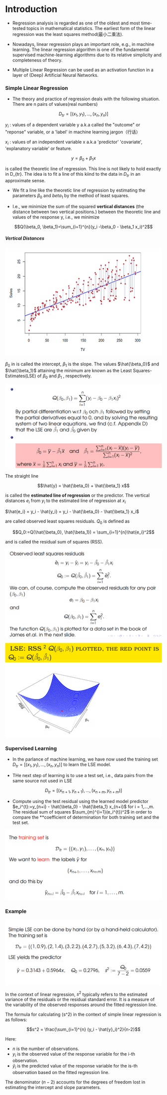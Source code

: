 # Introduction


- Regression analysis is regarded as one of the oldest and most time-tested topics in mathematical statistics. The earliest form of the linear regression was the least squares method(最小二乘法).

- Nowadays, linear regression plays an important role, e.g., in machine learning. The linear regression algorithm is one of the fundamental supervised machine-learning algorithms due to its relative simplicity and completeness of theory.

- Multiple Linear Regression can be used as an activation function in a layer of (Deep) Artificial Neural Networks.


### Simple Linear Regression
- The theory and practice of regression deals with the following situation. There are n pairs of values(real numbers)

$$D_{tr}=[(x_1,y_1), ..., (x_n, y_n)]$$

$y_i$ : values of a dependent variable y a.k.a called the "outcome" or "reponse" variable, or a 'label' in machine learning jargon（行话）

$x_i$ : values of an independent variable x a.k.a 'predictor' 'covariate', 'explanatory variable' or feature. 

$$y = \beta_0 + \beta_1 x$$

is called the theoretic line of regression. This line is not likely to hold exactly in D_{tr}. The idea is to fit a line of this kiind to the data in $D_{tr}$ in an approximate sense.

- We fit a line like the theoretic line of regression by estimating the parameters $\beta_0$ and $beta_1$ by the method of least squares. 

- I.e., we minimize the sum of the squared **vertical distances** (the distance between two vertical positions.) between the theoretic line and values of the response y, i.e., we minimize

$$Q(\beta_0, \beta_1)=\sum_{i=1}^{n}(y_i -\beta_0 - \beta_1 x_i)^2$$


##### Vertical Distances

![](Pictures/0101.png)

$\beta_0$ in is called the intercept, $\beta_1$ is the slope. The values $\hat{\beta_0}$ and $\hat{\beta_1}$ attaining the minimum are known as the Least Squares-Estimates(LSE) of $\beta_0$ and $\beta_1$ ,  respectively.

![](Pictures/0102.png)

The straight line

$$\hat{y} = \hat{\beta_0} + \hat{\beta_1} x$$

is called the **estimated line of regression** or the predictor. The vertical distances $e_i$ from $y_i$ to the estimated line of regression at $x_i$

$\hat{e_i} = y_i - \hat{y_i} =  y_i - \hat{\beta_0} - \hat{\beta_1} x_i$ 

are called observed least squares residuals. $Q_0$ is defined as

$$Q_0:=Q(\hat{\beta_0}, \hat{\beta_1}) = \sum_{i=1}^{n}\hat{e_i}^2$$

and is called the residual sum of squares (RSS).

![](Pictures/0103.png)

![](Pictures/0104.png)

### Supervised Learning

- In the parlance of machine learning, we have now used the training set $D_{tr}=[(x_1,y_1), ..., (x_n, y_n)]$ to learn the LSE model. 

- THe next step of learning is to use a test set, i.e., data pairs from the same source not used in LSE


$$D_{tr}=[(x_{n+1},y_{n+1}), ..., (x_{n+m}, y_{n+m})]$$

- Compute using the test residual using the learned model predictor $e_i^{t}:=y_{n+i} - \hat{\beta_0} - \hat{\beta_1} x_{n+i}$ for i = 1,...,m. The residual sum of squares $\sum_{m}^{i=1}(e_i^{t})^2$ in order to compare the **coefficient of determination for both training set and the test set. 

![](Pictures/0105.png)

### Example

![](Pictures/0106.png)

In the context of linear regression, $s^2$ typically refers to the estimated variance of the residuals or the residual standard error. It is a measure of the variability of the observed responses around the fitted regression line.


The formula for calculating \(s^2\) in the context of simple linear regression is as follows:

$$s^2 = \frac{\sum_{i=1}^{n} (y_i - \hat{y}_i)^2}{n-2}$$

Here:
- $n$ is the number of observations.
- $y_i$ is the observed value of the response variable for the i-th observation.
- $\hat{y}_i$ is the predicted value of the response variable for the is-th observation based on the fitted regression line.

The denominator $(n-2)$ accounts for the degrees of freedom lost in estimating the intercept and slope parameters.
